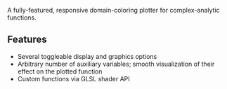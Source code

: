 A fully-featured, responsive domain-coloring plotter for complex-analytic functions.

Features
--------
* Several toggleable display and graphics options
* Arbitrary number of auxiliary variables; smooth visualization of their effect on the plotted function
* Custom functions via GLSL shader API
